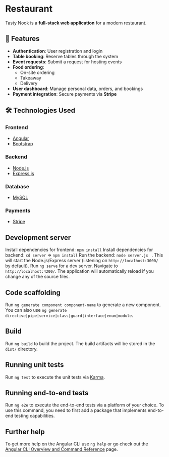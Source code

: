 # Restaurant

Tasty Nook is a **full-stack web application** for a modern restaurant.

## 🚀 Features

- **Authentication**: User registration and login  
- **Table booking**: Reserve tables through the system  
- **Event requests**: Submit a request for hosting events  
- **Food ordering**:  
  - On-site ordering  
  - Takeaway  
  - Delivery  
- **User dashboard**: Manage personal data, orders, and bookings  
- **Payment integration**: Secure payments via **Stripe**

## 🛠️ Technologies Used

### Frontend
- [Angular](https://angular.io/)  
- [Bootstrap](https://getbootstrap.com/)

### Backend
- [Node.js](https://nodejs.org/)  
- [Express.js](https://expressjs.com/)  

### Database
- [MySQL](https://www.mysql.com/)

### Payments
- [Stripe](https://stripe.com/)

## Development server

Install dependencies for frontend: `npm install`
Install dependencies for backend: `cd server` => `npm install`
Run the backend: `node server.js ` . This will start the Node.js/Express server (listening on `http://localhost:3000/` by default).
Run `ng serve` for a dev server. Navigate to `http://localhost:4200/`. The application will automatically reload if you change any of the source files.


## Code scaffolding

Run `ng generate component component-name` to generate a new component. You can also use `ng generate directive|pipe|service|class|guard|interface|enum|module`.

## Build

Run `ng build` to build the project. The build artifacts will be stored in the `dist/` directory.

## Running unit tests

Run `ng test` to execute the unit tests via [Karma](https://karma-runner.github.io).

## Running end-to-end tests
Run `ng e2e` to execute the end-to-end tests via a platform of your choice. To use this command, you need to first add a package that implements end-to-end testing capabilities.

## Further help
To get more help on the Angular CLI use `ng help` or go check out the [Angular CLI Overview and Command Reference](https://angular.io/cli) page.
